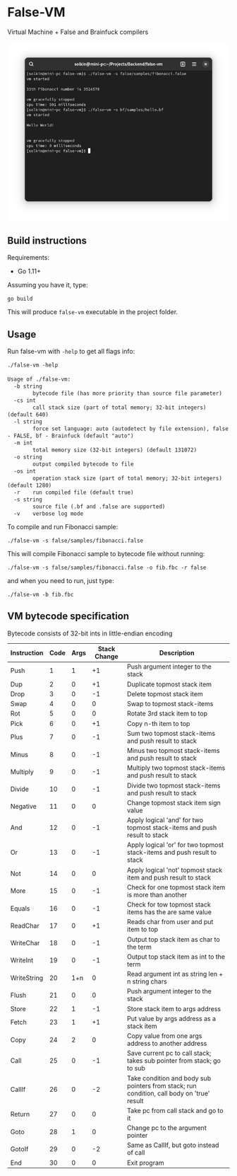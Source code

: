 # False-VM
Virtual Machine + False and Brainfuck compilers

![media/term.png](media/term.png)

Build instructions
------------------

Requirements:

* Go 1.11+

Assuming you have it, type:

```
go build
```

This will produce `false-vm` executable in the project folder.

Usage
------------------

Run false-vm with `-help` to get all flags info:

```
./false-vm -help

Usage of ./false-vm:
  -b string
    	bytecode file (has more priority than source file parameter)
  -cs int
    	call stack size (part of total memory; 32-bit integers) (default 640)
  -l string
    	force set language: auto (autodetect by file extension), false - FALSE, bf - Brainfuck (default "auto")
  -m int
    	total memory size (32-bit integers) (default 131072)
  -o string
    	output compiled bytecode to file
  -os int
    	operation stack size (part of total memory; 32-bit integers) (default 1280)
  -r	run compiled file (default true)
  -s string
    	source file (.bf and .false are supported)
  -v	verbose log mode
```

To compile and run Fibonacci sample:

```
./false-vm -s false/samples/fibonacci.false
```

This will compile Fibonacci sample to bytecode file without running:

```
./false-vm -s false/samples/fibonacci.false -o fib.fbc -r false
```

and when you need to run, just type:

```
./false-vm -b fib.fbc
```

VM bytecode specification
------------------

Bytecode consists of 32-bit ints in little-endian encoding

| Instruction | Code | Args | Stack Change | Description                                                                                |
|-------------|------|------|--------------|--------------------------------------------------------------------------------------------|
| Push        | 1    | 1    | +1           | Push argument integer to the stack                                                         |
| Dup         | 2    | 0    | +1           | Duplicate topmost stack item                                                               |
| Drop        | 3    | 0    | -1           | Delete topmost stack item                                                                  |
| Swap        | 4    | 0    | 0            | Swap to topmost stack-items                                                                |
| Rot         | 5    | 0    | 0            | Rotate 3rd stack item to top                                                               |
| Pick        | 6    | 0    | +1           | Copy n-th item to top                                                                      |
| Plus        | 7    | 0    | -1           | Sum two topmost stack-items and push result to stack                                       |
| Minus       | 8    | 0    | -1           | Minus two topmost stack-items and push result to stack                                     |
| Multiply    | 9    | 0    | -1           | Multiply two topmost stack-items and push result to stack                                  |
| Divide      | 10   | 0    | -1           | Divide two topmost stack-items and push result to stack                                    |
| Negative    | 11   | 0    | 0            | Change topmost stack item sign value                                                       |
| And         | 12   | 0    | -1           | Apply logical 'and' for two topmost stack-items and push result to stack                   |
| Or          | 13   | 0    | -1           | Apply logical 'or' for two topmost stack-items and push result to stack                    |
| Not         | 14   | 0    | 0            | Apply logical 'not' topmost stack item and push result to stack                            |
| More        | 15   | 0    | -1           | Check for one topmost stack item is more than another                                      |
| Equals      | 16   | 0    | -1           | Check for tow topmost stack items has the are same value                                   |
| ReadChar    | 17   | 0    | +1           | Reads char from user and put item to top                                                   |
| WriteChar   | 18   | 0    | -1           | Output top stack item as char to the term                                                  |
| WriteInt    | 19   | 0    | -1           | Output top stack item as int to the term                                                   |
| WriteString | 20   | 1+n  | 0            | Read argument int as string len + n string chars                                           |
| Flush       | 21   | 0    | 0            | Push argument integer to the stack                                                         |
| Store       | 22   | 1    | -1           | Store stack item to args address                                                           |
| Fetch       | 23   | 1    | +1           | Put value by args address as a stack item                                                  |
| Copy        | 24   | 2    | 0            | Copy value from one args address to another address                                        |
| Call        | 25   | 0    | -1           | Save current pc to call stack; takes sub pointer from stack; go to sub                     |
| CallIf      | 26   | 0    | -2           | Take condition and body sub pointers from stack; run condition, call body on 'true' result |
| Return      | 27   | 0    | 0            | Take pc from call stack and go to it                                                       |
| Goto        | 28   | 1    | 0            | Change pc to the argument pointer                                                          |
| GotoIf      | 29   | 0    | -2           | Same as CallIf, but goto instead of call                                                   |
| End         | 30   | 0    | 0            | Exit program                                                                               |

